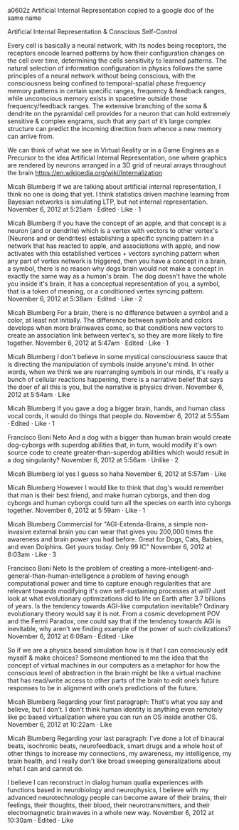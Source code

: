 a0602z
Artificial Internal Representation
copied to a google doc of the same name

Artificial Internal Representation & Conscious Self-Control

Every cell is basically a neural network, with its nodes being receptors, the receptors encode learned patterns by how their configuration changes on the cell over time, determining the cells sensitivity to learned patterns.
The natural selection of information configuration in physics follows the same principles of a neural network without being conscious, with the consciousness being confined to temporal-spatial phase frequency memory patterns in certain specific ranges, frequency & feedback ranges, while unconscious memory exists in spacetime outside those frequency/feedback ranges.
The extensive branching of the soma & dendrite on the pyramidal cell provides for a neuron that can hold extremely sensitive & complex engrams, such that any part of it’s large complex structure can predict the incoming direction from whence a new memory can arrive from.

We can think of what we see in Virtual Reality or in a Game Engines as a Precursor to the idea Artificial Internal Representation, one where graphics are rendered by neurons arranged in a 3D grid of neural arrays throughout the brain
https://en.wikipedia.org/wiki/Internalization

Micah Blumberg If we are talking about artificial internal representation, I think no one is doing that yet. I think statistics driven machine learning from Bayesian networks is simulating LTP, but not internal representation.
November 6, 2012 at 5:25am · Edited · Like · 1

Micah Blumberg If you have the concept of an apple, and that concept is a neuron (and or dendrite) which is a vertex with vectors to other vertex's (Neurons and or dendrites) establishing a specific syncing pattern in a network that has reacted to apple, and associations with apple, and now activates with this established vertices + vectors synching pattern when any part of vertex network is triggered, then you have a concept in a brain, a symbol, there is no reason why dogs brain would not make a concept in exactly the same way as a human's brain. The dog doesn't have the whole you inside it's brain, it has a conceptual representation of you, a symbol, that is a token of meaning, or a conditioned vertex syncing pattern.
November 6, 2012 at 5:38am · Edited · Like · 2

Micah Blumberg For a brain, there is no difference between a symbol and a color, at least not initially. The difference between symbols and colors develops when more brainwaves come, so that conditions new vectors to create an association link between vertex's, so they are more likely to fire together.
November 6, 2012 at 5:47am · Edited · Like · 1

Micah Blumberg I don't believe in some mystical consciousness sauce that is directing the manipulation of symbols inside anyone's mind. In other words, when we think we are rearranging symbols in our minds, it's really a bunch of cellular reactions happening, there is a narrative belief that says the doer of all this is you, but the narrative is physics driven.
November 6, 2012 at 5:54am · Like

Micah Blumberg If you gave a dog a bigger brain, hands, and human class vocal cords, it would do things that people do.
November 6, 2012 at 5:55am · Edited · Like · 1

Francisco Boni Neto And a dog with a bigger than human brain would create dog-cyborgs with superdog abilities that, in turn, would modify it's own source code to create greater-than-superdog abilities which would result in a dog singularity?
November 6, 2012 at 5:56am · Unlike · 2

Micah Blumberg lol yes I guess so haha
November 6, 2012 at 5:57am · Like

Micah Blumberg However I would like to think that dog's would remember that man is their best friend, and make human cyborgs, and then dog cyborgs and human cyborgs could turn all the species on earth into cyborgs together. 
November 6, 2012 at 5:59am · Like · 1

Micah Blumberg Commercial for "AGI-Extenda-Brains, a simple non-invasive external brain you can wear that gives you 200,000 times the awareness and brain power you had before. Great for Dogs, Cats, Babies, and even Dolphins. Get yours today. Only 99 IC"
November 6, 2012 at 6:03am · Like · 3

Francisco Boni Neto Is the problem of creating a more-intelligent-and-general-than-human-intelligence a problem of having enough computational power and time to capture enough regularities that are relevant towards modifying it's own self-sustaining processes at will? Just look at what evolutionary optimizations did to life on Earth after 3.7 billions of years. Is the tendency towards AGI-like computation inevitable? Ordinary evolutionary theory would say it is not. From a cosmic development POV and the Fermi Paradox, one could say that if the tendency towards AGI is inevitable, why aren't we finding example of the power of such civilizations?
November 6, 2012 at 6:09am · Edited · Like

So if we are a physics based simulation how is it that I can consciously edit myself & make choices?
Someone mentioned to me the idea that the concept of virtual machines in our computers as a metaphor for how the conscious level of abstraction in the brain might be like a virtual machine that has read/write access to other parts of the brain to edit one’s future responses to be in alignment with one’s predictions of the future.

Micah Blumberg Regarding your first paragraph: That's what you say and believe, but I don't. I don't think human identity is anything even remotely like pc based virtualization where you can run an OS inside another OS.
November 6, 2012 at 10:22am · Like

Micah Blumberg Regarding your last paragraph: I've done a lot of binaural beats, isochronic beats, neurofeedback, smart drugs and a whole host of other things to increase my connections, my awareness, my intelligence, my brain health, and I really don't like broad sweeping generalizations about what I can and cannot do.

I believe I can reconstruct in dialog human qualia experiences with functions based in neurobiology and neurophysics, I believe with my advanced neurotechnology people can become aware of their brains, their feelings, their thoughts, their blood, their neurotransmitters, and their electromagnetic brainwaves in a whole new way.
November 6, 2012 at 10:30am · Edited · Like

